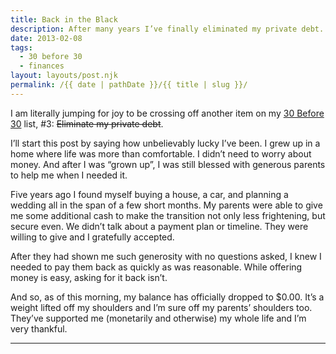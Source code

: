 ```yaml
---
title: Back in the Black
description: After many years I’ve finally eliminated my private debt.
date: 2013-02-08
tags: 
  - 30 before 30
  - finances
layout: layouts/post.njk
permalink: /{{ date | pathDate }}/{{ title | slug }}/
---
```


I am literally jumping for joy to be crossing off another item on my [30 Before 30](/2012/04/13/30-before-30/) list, #3: <span style="text-decoration:line-through;">Eliminate my private debt</span>.

I’ll start this post by saying how unbelievably lucky I’ve been. I grew up in a home where life was more than comfortable. I didn’t need to worry about money. And after I was “grown up”, I was still blessed with generous parents to help me when I needed it.

Five years ago I found myself buying a house, a car, and planning a wedding all in the span of a few short months. My parents were able to give me some additional cash to make the transition not only less frightening, but secure even. We didn’t talk about a payment plan or timeline. They were willing to give and I gratefully accepted.

After they had shown me such generosity with no questions asked, I knew I needed to pay them back as quickly as was reasonable. While offering money is easy, asking for it back isn’t.

And so, as of this morning, my balance has officially dropped to $0.00. It’s a weight lifted off my shoulders and I’m sure off my parents’ shoulders too. They’ve supported me (monetarily and otherwise) my whole life and I’m very thankful.

---
